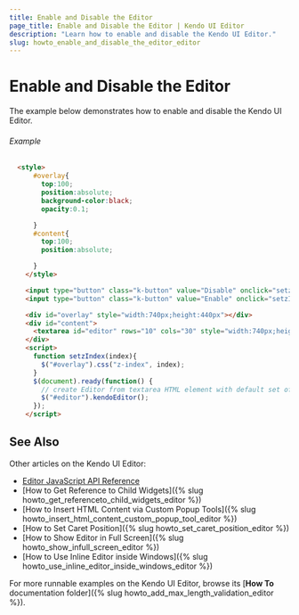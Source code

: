 ```yaml
---
title: Enable and Disable the Editor
page_title: Enable and Disable the Editor | Kendo UI Editor
description: "Learn how to enable and disable the Kendo UI Editor."
slug: howto_enable_and_disable_the_editor_editor
---
```


# Enable and Disable the Editor

The example below demonstrates how to enable and disable the Kendo UI Editor.

###### Example

```html
  <style>
      #overlay{
        top:100;
        position:absolute;
        background-color:black;
        opacity:0.1;

      }
      #content{
        top:100;
        position:absolute;

      }
    </style>

    <input type="button" class="k-button" value="Disable" onclick="setzIndex(2)">
    <input type="button" class="k-button" value="Enable" onclick="setzIndex(0)">

    <div id="overlay" style="width:740px;height:440px"></div>
    <div id="content">
      <textarea id="editor" rows="10" cols="30" style="width:740px;height:440px"></textarea>
    </div>
    <script>
      function setzIndex(index){
        $("#overlay").css("z-index", index);
      }
      $(document).ready(function() {
        // create Editor from textarea HTML element with default set of tools
        $("#editor").kendoEditor();
      });
    </script>
```

## See Also

Other articles on the Kendo UI Editor:

* [Editor JavaScript API Reference](/api/javascript/ui/editor)
* [How to Get Reference to Child Widgets]({% slug howto_get_referenceto_child_widgets_editor %})
* [How to Insert HTML Content via Custom Popup Tools]({% slug howto_insert_html_content_custom_popup_tool_editor %})
* [How to Set Caret Position]({% slug howto_set_caret_position_editor %})
* [How to Show Editor in Full Screen]({% slug howto_show_infull_screen_editor %})
* [How to Use Inline Editor inside Windows]({% slug howto_use_inline_editor_inside_windows_editor %})

For more runnable examples on the Kendo UI Editor, browse its [**How To** documentation folder]({% slug howto_add_max_length_validation_editor %}).
